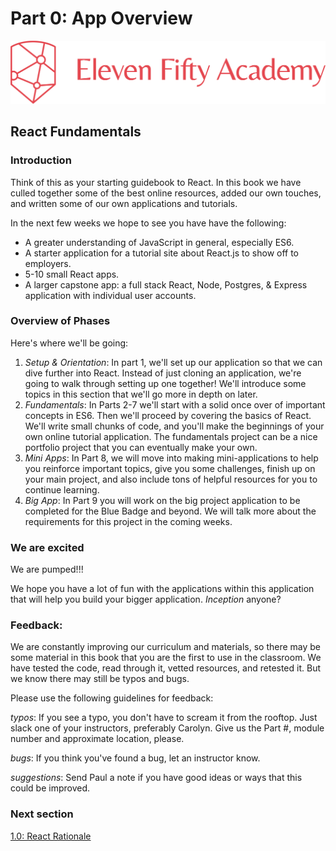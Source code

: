 # Part 0: App Overview

![efa](.gitbook/assets/efalogo.png)

## React Fundamentals

### Introduction

Think of this as your starting guidebook to React. In this book we have culled together some of the best online resources, added our own touches, and written some of our own applications and tutorials.

In the next few weeks we hope to see you have have the following:

* A greater understanding of JavaScript in general, especially ES6.
* A starter application for a tutorial site about React.js to show off to employers.
* 5-10 small React apps.
* A larger capstone app: a full stack React, Node, Postgres, & Express application with individual user accounts. 

### Overview of Phases

Here's where we'll be going:

1. _Setup & Orientation_: In part 1, we'll set up our application so that we can dive further into React. Instead of just cloning an application, we're going to walk through setting up one together! We'll introduce some topics in this section that we'll go more in depth on later. 
2. _Fundamentals_: In Parts 2-7 we'll start with a solid once over of important concepts in ES6. Then we'll proceed by covering the basics of React. We'll write small chunks of code, and you'll make the beginnings of your own online tutorial application. The fundamentals project can be a nice portfolio project that you can eventually make your own.
3. _Mini Apps_: In Part 8, we will move into making mini-applications to help you reinforce important topics, give you some challenges, finish up on your main project, and also include tons of helpful resources for you to continue learning.
4. _Big App_: In Part 9 you will work on the big project application to be completed for the Blue Badge and beyond. We will talk more about the requirements for this project in the coming weeks.

### We are excited

We are pumped!!!

We hope you have a lot of fun with the applications within this application that will help you build your bigger application. _Inception_ anyone?

### Feedback:

We are constantly improving our curriculum and materials, so there may be some material in this book that you are the first to use in the classroom. We have tested the code, read through it, vetted resources, and retested it. But we know there may still be typos and bugs.

Please use the following guidelines for feedback:

_typos_: If you see a typo, you don't have to scream it from the rooftop. Just slack one of your instructors, preferably Carolyn. Give us the Part \#, module number and approximate location, please.

_bugs_: If you think you've found a bug, let an instructor know.

_suggestions_: Send Paul a note if you have good ideas or ways that this could be improved.

### Next section

[1.0: React Rationale](part-1-intro-and-setup/1.0-rationale-and-overview.md)

